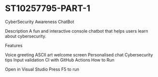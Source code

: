 # ST10257795-PART-1
CyberSecurity Awareness ChatBot

Description A fun and interactive console chatbot that helps users learn about cybersecurity.

Features

Voice greeting
ASCII art welcome screen
Personalised chat
Cybersecurity tips
Input validation
CI with GitHub Actions
How to Run

Open in Visual Studio
Press F5 to run
